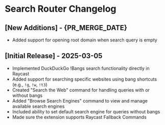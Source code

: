 # Search Router Changelog

## [New Additions] - {PR_MERGE_DATE}

- Added support for opening root domain when search query is empty

## [Initial Release] - 2025-03-05

- Implemented DuckDuckGo !Bangs search functionality directly in Raycast
- Added support for searching specific websites using bang shortcuts (e.g., `!g`, `!w`, `!t3`)
- Created "Search the Web" command for handling queries with or without bangs
- Added "Browse Search Engines" command to view and manage available search engines
- Included ability to set default search engine for queries without bangs
- Made sure the extension supports Raycast Fallback Commands